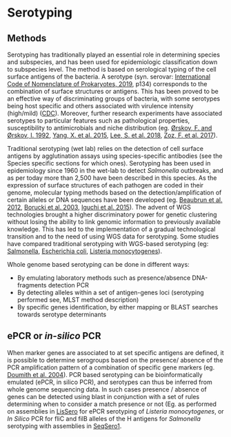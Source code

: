 # Serotyping

## Methods

Serotyping has traditionally played an essential role in determining species and subspecies, and 
has been used for epidemiologic classification down to subspecies level. The method is based on 
serological typing of the  cell surface antigens of the bacteria. A serotype (syn. serovar: 
[International Code of Nomenclature of Prokaryotes, 2019](https://www.microbiologyresearch.org/content/journal/ijsem/10.1099/ijsem.0.000778), 
p134) corresponds to  the combination of surface structures or antigens. This has been proved to be 
an effective way of discriminating groups of bacteria, with some serotypes being host specific and others 
associated with virulence intensity (high/mild) ([CDC](https://www.cdc.gov/salmonella/reportspubs/salmonella-atlas/serotyping-importance.html)). 
Moreover, further research experiments have associated serotypes to particular features such as 
pathological properties, susceptibility to antimicrobials and niche distribution (eg. 
[Ørskov, F. and Ørskov, I. 1992](https://cdnsciencepub.com/doi/abs/10.1139/m92-115), 
[Yang, X. et al. 2015](https://www.ncbi.nlm.nih.gov/pmc/articles/PMC4567320/), 
[Lee, S. et al. 2018](https://mbio.asm.org/content/9/2/e00396-18.short), 
[Zoz, F. et al. 2017](https://www.sciencedirect.com/science/article/abs/pii/S0168160517300715)). 

Traditional serotyping (wet lab) relies on the detection of cell surface antigens by agglutination 
assays using species-specific antibodies (see the Species specific sections for which ones). Serotyping 
has been used in epidemiology since 1960 in the wet-lab to detect _Salmonella_ outbreaks, and as per 
today more than 2,500 have been described in this species. As the expression of surface structures of each 
pathogen are coded in their genome, molecular typing methods based on the detection/amplification of certain 
alleles or DNA sequences have been developed (eg. [Beaubrun et al. 2012](https://pubmed.ncbi.nlm.nih.gov/22608224/),
[Borucki et al. 2003](https://www.ncbi.nlm.nih.gov/pmc/articles/PMC309009/), 
[Iguchi et al. 2015](https://www.ncbi.nlm.nih.gov/pmc/articles/PMC4508431/)). The advent of WGS technologies 
brought a higher discriminatory power for genetic clustering without losing the ability to link genomic information 
to previously available knowledge. This has led to the implementation of a gradual technological transition and to 
the need of using WGS data for serotyping. Some studies have compared traditional serotyping with WGS-based serotyping 
(eg:  [Salmonella](https://www.frontiersin.org/articles/10.3389/fmicb.2019.02554/full), 
[Escherichia coli](https://www.frontiersin.org/articles/10.3389/fmicb.2016.00644/full), 
[Listeria monocytogenes](https://www.sciencedirect.com/science/article/pii/S0168165616313487)).


Whole genome based serotyping can be done in different ways:

- By emulating laboratory methods such as presence/absence DNA-fragments detection PCR
- By detecting alleles within a set of antigen-genes loci (serotyping performed <As MLST> see, MLST method description)
- By specific genes identification, by either mapping or BLAST searches towards serotype determinants       


## ePCR or _in-silico_ PCR

When marker genes are associated to at set specific antigens are defined, it is possible to determine serogroups 
based on the presence/ absence of the PCR amplification pattern of a combination of specific gene markers (eg. 
[Doumith et al. 2004](https://jcm.asm.org/content/42/8/3819)). PCR based serotyping can be bioinformatically emulated 
(ePCR, in silico PCR), and serotypes can thus be inferred from whole genome sequencing data. In such cases presence / 
absence of genes can be detected using blast in conjunction with a set of rules determining when to consider a match 
presence or not (Eg. as performed on assemblies in [LisSero](https://github.com/MDU-PHL/LisSero) for ePCR serotyping of 
_Listeria monocytogenes_, or _In Silico_ PCR for fliC and filB alleles of the H antigens for _Salmonella_ serotyping 
with assemblies in [SeqSero1](https://jcm.asm.org/content/53/5/1685). 
